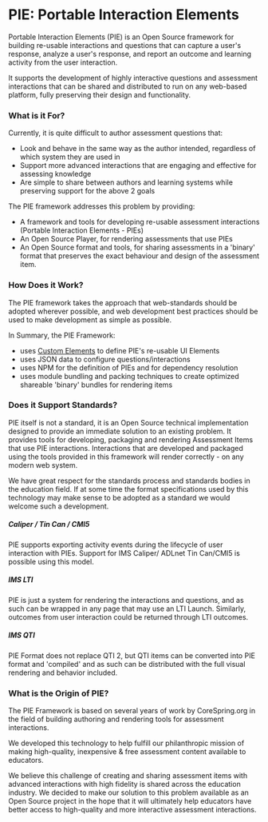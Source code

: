 # PIE: Portable Interaction Elements

Portable Interaction Elements \(PIE\) is an Open Source framework for building re-usable interactions and questions that can capture a user's response, analyze a user's response, and report an outcome and learning activity from the user interaction.

It supports the development of highly interactive questions and assessment interactions that can be shared and distributed to run on any web-based platform, fully preserving their design and functionality.


### What is it For?

Currently, it is quite difficult to author assessment questions that:

- Look and behave in the same way as the author intended, regardless of which system they are used in 
- Support more advanced interactions that are engaging and effective for assessing knowledge
- Are simple to share between authors and learning systems while preserving support for the above 2 goals


The PIE framework addresses this problem by providing:

- A framework and tools for developing re-usable assessment interactions (Portable Interaction Elements - PIEs)
- An Open Source Player, for rendering assessments that use PIEs
- An Open Source format and tools, for sharing assessments in a 'binary' format that preserves the exact behaviour and design of the assessment item.


### How Does it Work?

The PIE framework takes the approach that web-standards should be adopted wherever possible, and web development best practices should be used to make development as simple as possible.

In Summary, the PIE Framework:

- uses [Custom Elements](https://www.w3.org/TR/custom-elements/) to define PIE's re-usable UI Elements
- uses JSON data to configure questions/interactions
- uses NPM for the definition of PIEs and for dependency resolution
- uses module bundling and packing techniques to create optimized shareable 'binary' bundles for rendering items


### Does it Support Standards?

PIE itself is not a standard, it is an Open Source technical implementation designed to provide an immediate solution to an existing problem. It provides tools for developing, packaging and rendering Assessment Items that use PIE interactions. Interactions that are developed and packaged using the tools provided in this framework will render correctly - on any modern web system.

We have great respect for the standards process and standards bodies in the education field. If at some time the format specifications used by this technology may make sense to be adopted as a standard we would welcome such a development.

##### Caliper / Tin Can / CMI5
PIE supports exporting activity events during the lifecycle of user interaction with PIEs. Support for IMS Caliper/ ADLnet Tin Can/CMI5 is possible using this model.

##### IMS LTI
PIE is just a system for rendering the interactions and questions, and as such can be wrapped in any page that may use an LTI Launch. Similarly, outcomes from user interaction could be returned through LTI outcomes.

##### IMS QTI
PIE Format does not replace QTI 2, but QTI items can be converted into PIE format and 'compiled' and as such can be distributed with the full visual rendering and behavior included. 

### What is the Origin of PIE?

The PIE Framework is based on several years of work by CoreSpring.org in the field of building authoring and rendering tools for assessment interactions.

We developed this technology to help fulfill our philanthropic mission of making high-quality, inexpensive & free assessment content available to educators.

We believe this challenge of creating and sharing assessment items with advanced interactions with high fidelity is shared across the education industry. We decided to make our solution to this problem available as an Open Source project in the hope that it will ultimately help educators have better access to high-quality and more interactive assessment interactions.
